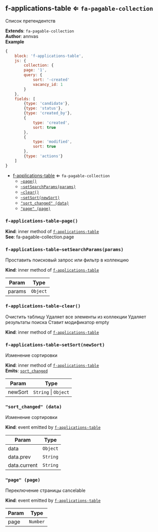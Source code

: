 <a name="module_f-applications-table"></a>

## f-applications-table ⇐ <code>fa-pagable-collection</code>
Список претендентств

**Extends**: <code>fa-pagable-collection</code>  
**Author**: annvas  
**Example**  
```js
{
    block: 'f-applications-table',
    js: {
        collection: {
        page: '1',
        query: {
            sort: '-created'
            vacancy_id: 1
        }
    },
    fields: [
        {type: 'candidate'},
        {type: 'status'},
        {type: 'created_by'},
        {
            type: 'created',
            sort: true
        },
        {
            type: 'modified',
            sort: true
        },
        {type: 'actions'}
    ]
}
```

* [f-applications-table](#module_f-applications-table) ⇐ <code>fa-pagable-collection</code>
    * [`~page()`](#module_f-applications-table..page)
    * [`~setSearchParams(params)`](#module_f-applications-table..setSearchParams)
    * [`~clear()`](#module_f-applications-table..clear)
    * [`~setSort(newSort)`](#module_f-applications-table..setSort)
    * [`"sort_changed" (data)`](#event_sort_changed)
    * [`"page" (page)`](#event_page)

<a name="module_f-applications-table..page"></a>

### `f-applications-table~page()`
**Kind**: inner method of [<code>f-applications-table</code>](#module_f-applications-table)  
**See**: fa-pagable-collection.page  
<a name="module_f-applications-table..setSearchParams"></a>

### `f-applications-table~setSearchParams(params)`
Проставить поисковый запрос или фильтр в коллекцию

**Kind**: inner method of [<code>f-applications-table</code>](#module_f-applications-table)  

| Param | Type |
| --- | --- |
| params | <code>Object</code> | 

<a name="module_f-applications-table..clear"></a>

### `f-applications-table~clear()`
Очистить таблицу
Удаляет все элементы из коллекции
Удаляет результаты поиска
Ставит модификатор empty

**Kind**: inner method of [<code>f-applications-table</code>](#module_f-applications-table)  
<a name="module_f-applications-table..setSort"></a>

### `f-applications-table~setSort(newSort)`
Изменение сортировки

**Kind**: inner method of [<code>f-applications-table</code>](#module_f-applications-table)  
**Emits**: [<code>sort\_changed</code>](#event_sort_changed)  

| Param | Type |
| --- | --- |
| newSort | <code>String</code> \| <code>Object</code> | 

<a name="event_sort_changed"></a>

### `"sort_changed" (data)`
Изменение сортировки

**Kind**: event emitted by [<code>f-applications-table</code>](#module_f-applications-table)  

| Param | Type |
| --- | --- |
| data | <code>Object</code> | 
| data.prev | <code>String</code> | 
| data.current | <code>String</code> | 

<a name="event_page"></a>

### `"page" (page)`
Переключение страницы
cancelable

**Kind**: event emitted by [<code>f-applications-table</code>](#module_f-applications-table)  

| Param | Type |
| --- | --- |
| page | <code>Number</code> | 

